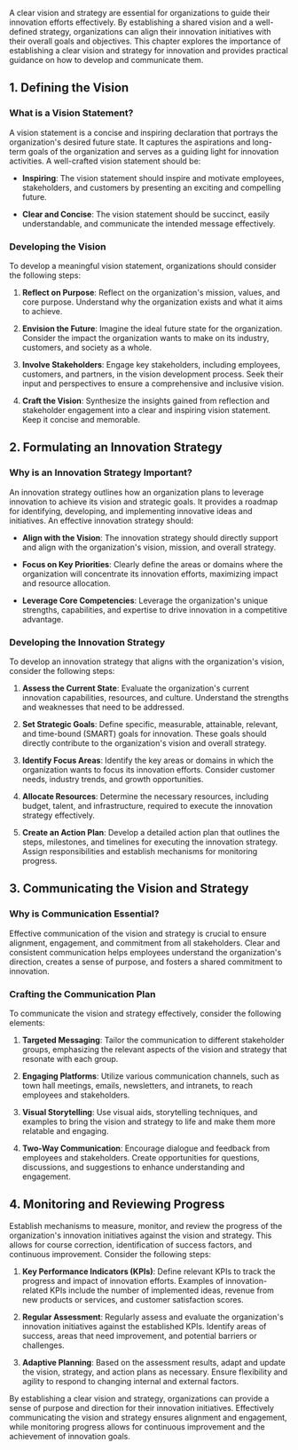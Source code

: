 
A clear vision and strategy are essential for organizations to guide their innovation efforts effectively. By establishing a shared vision and a well-defined strategy, organizations can align their innovation initiatives with their overall goals and objectives. This chapter explores the importance of establishing a clear vision and strategy for innovation and provides practical guidance on how to develop and communicate them.

## **1. Defining the Vision**

### **What is a Vision Statement?**

A vision statement is a concise and inspiring declaration that portrays the organization's desired future state. It captures the aspirations and long-term goals of the organization and serves as a guiding light for innovation activities. A well-crafted vision statement should be:

* **Inspiring**: The vision statement should inspire and motivate employees, stakeholders, and customers by presenting an exciting and compelling future.

* **Clear and Concise**: The vision statement should be succinct, easily understandable, and communicate the intended message effectively.

### **Developing the Vision**

To develop a meaningful vision statement, organizations should consider the following steps:

1. **Reflect on Purpose**: Reflect on the organization's mission, values, and core purpose. Understand why the organization exists and what it aims to achieve.

2. **Envision the Future**: Imagine the ideal future state for the organization. Consider the impact the organization wants to make on its industry, customers, and society as a whole.

3. **Involve Stakeholders**: Engage key stakeholders, including employees, customers, and partners, in the vision development process. Seek their input and perspectives to ensure a comprehensive and inclusive vision.

4. **Craft the Vision**: Synthesize the insights gained from reflection and stakeholder engagement into a clear and inspiring vision statement. Keep it concise and memorable.

## **2. Formulating an Innovation Strategy**

### **Why is an Innovation Strategy Important?**

An innovation strategy outlines how an organization plans to leverage innovation to achieve its vision and strategic goals. It provides a roadmap for identifying, developing, and implementing innovative ideas and initiatives. An effective innovation strategy should:

* **Align with the Vision**: The innovation strategy should directly support and align with the organization's vision, mission, and overall strategy.

* **Focus on Key Priorities**: Clearly define the areas or domains where the organization will concentrate its innovation efforts, maximizing impact and resource allocation.

* **Leverage Core Competencies**: Leverage the organization's unique strengths, capabilities, and expertise to drive innovation in a competitive advantage.

### **Developing the Innovation Strategy**

To develop an innovation strategy that aligns with the organization's vision, consider the following steps:

1. **Assess the Current State**: Evaluate the organization's current innovation capabilities, resources, and culture. Understand the strengths and weaknesses that need to be addressed.

2. **Set Strategic Goals**: Define specific, measurable, attainable, relevant, and time-bound (SMART) goals for innovation. These goals should directly contribute to the organization's vision and overall strategy.

3. **Identify Focus Areas**: Identify the key areas or domains in which the organization wants to focus its innovation efforts. Consider customer needs, industry trends, and growth opportunities.

4. **Allocate Resources**: Determine the necessary resources, including budget, talent, and infrastructure, required to execute the innovation strategy effectively.

5. **Create an Action Plan**: Develop a detailed action plan that outlines the steps, milestones, and timelines for executing the innovation strategy. Assign responsibilities and establish mechanisms for monitoring progress.

## **3. Communicating the Vision and Strategy**

### **Why is Communication Essential?**

Effective communication of the vision and strategy is crucial to ensure alignment, engagement, and commitment from all stakeholders. Clear and consistent communication helps employees understand the organization's direction, creates a sense of purpose, and fosters a shared commitment to innovation.

### **Crafting the Communication Plan**

To communicate the vision and strategy effectively, consider the following elements:

1. **Targeted Messaging**: Tailor the communication to different stakeholder groups, emphasizing the relevant aspects of the vision and strategy that resonate with each group.

2. **Engaging Platforms**: Utilize various communication channels, such as town hall meetings, emails, newsletters, and intranets, to reach employees and stakeholders.

3. **Visual Storytelling**: Use visual aids, storytelling techniques, and examples to bring the vision and strategy to life and make them more relatable and engaging.

4. **Two-Way Communication**: Encourage dialogue and feedback from employees and stakeholders. Create opportunities for questions, discussions, and suggestions to enhance understanding and engagement.

## **4. Monitoring and Reviewing Progress**

Establish mechanisms to measure, monitor, and review the progress of the organization's innovation initiatives against the vision and strategy. This allows for course correction, identification of success factors, and continuous improvement. Consider the following steps:

1. **Key Performance Indicators (KPIs)**: Define relevant KPIs to track the progress and impact of innovation efforts. Examples of innovation-related KPIs include the number of implemented ideas, revenue from new products or services, and customer satisfaction scores.

2. **Regular Assessment**: Regularly assess and evaluate the organization's innovation initiatives against the established KPIs. Identify areas of success, areas that need improvement, and potential barriers or challenges.

3. **Adaptive Planning**: Based on the assessment results, adapt and update the vision, strategy, and action plans as necessary. Ensure flexibility and agility to respond to changing internal and external factors.

By establishing a clear vision and strategy, organizations can provide a sense of purpose and direction for their innovation initiatives. Effectively communicating the vision and strategy ensures alignment and engagement, while monitoring progress allows for continuous improvement and the achievement of innovation goals.
